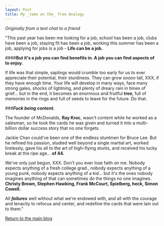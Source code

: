 ```yaml
---
layout: Post
title: My _take on the_ Tree Analogy
---
```

_Originally from a text chat to a friend_

"This past year has been me looking for a job, school has been a job, clubs have been a job, staying fit has been a job, working this summer has been a job, applying for jobs is a job - **Life can be a job.** 

####**But it's a job you can find benefits in. A job you can find aspects of to enjoy.**

If life was that simple, saplings would crumble too early for us to ever appreciate their potential, their sturdiness. They can grow _soooo_ tall, XXX, if they have enough time. Your life will develop in many ways, face many strong gales, shocks of lightning, and plenty of dreary rain in times of grief... but in the end, it becomes an enormous and fruitful **tree**, full of memories in the rings and full of seeds to leave for the future. Do that. 


###**_Fuck being content._**


The founder of McDonalds, **Ray Kroc**, wasn't content while he worked as a salesman, so he took the cards he was given and turned it into a multi-billion dollar success story that no one forgets.

Jackie Chan could've been one of the endless stuntmen for Bruce Lee. But he refined his passion, studied well beyond a single martial art, worked tirelessly, gave his all to the art of high-flying stunts, and received his lucky break at the ripe age... **of 44.**

We've only just begun, XXX. Don't you ever lose faith on me. Nobody expects anything of a fresh college grad., nobody expects anything of a young punk, nobody expects anything of a kid... but it's the ones nobody imagines anything of that can sometimes do the things no one imagines. **Christy Brown, Stephen Hawking, Frank McCourt, Spielberg, heck, Simon Cowell.**

All **_failures_** well without what we're endowed with, and all with the courage and tenacity to refocus and center, and redefine the cards that were lain out to them."

[Return to the main blog](https://ngain.github.io/)

